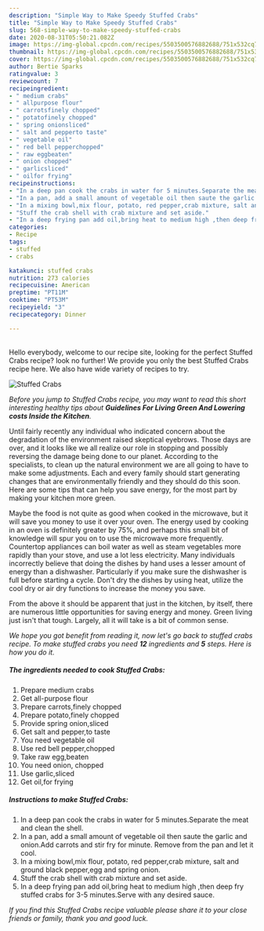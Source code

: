 ```yaml
---
description: "Simple Way to Make Speedy Stuffed Crabs"
title: "Simple Way to Make Speedy Stuffed Crabs"
slug: 568-simple-way-to-make-speedy-stuffed-crabs
date: 2020-08-31T05:50:21.082Z
image: https://img-global.cpcdn.com/recipes/5503500576882688/751x532cq70/stuffed-crabs-recipe-main-photo.jpg
thumbnail: https://img-global.cpcdn.com/recipes/5503500576882688/751x532cq70/stuffed-crabs-recipe-main-photo.jpg
cover: https://img-global.cpcdn.com/recipes/5503500576882688/751x532cq70/stuffed-crabs-recipe-main-photo.jpg
author: Bertie Sparks
ratingvalue: 3
reviewcount: 7
recipeingredient:
- " medium crabs"
- " allpurpose flour"
- " carrotsfinely chopped"
- " potatofinely chopped"
- " spring onionsliced"
- " salt and pepperto taste"
- " vegetable oil"
- " red bell pepperchopped"
- " raw eggbeaten"
- " onion chopped"
- " garlicsliced"
- " oilfor frying"
recipeinstructions:
- "In a deep pan cook the crabs in water for 5 minutes.Separate the meat and clean the shell."
- "In a pan, add a small amount of vegetable oil then saute the garlic and onion.Add carrots and stir fry for minute. Remove from the pan and let it cool."
- "In a mixing bowl,mix flour, potato, red pepper,crab mixture, salt and ground black pepper,egg and spring onion."
- "Stuff the crab shell with crab mixture and set aside."
- "In a deep frying pan add oil,bring heat to medium high ,then deep fry stuffed crabs for 3-5 minutes.Serve with any desired sauce."
categories:
- Recipe
tags:
- stuffed
- crabs

katakunci: stuffed crabs 
nutrition: 273 calories
recipecuisine: American
preptime: "PT11M"
cooktime: "PT53M"
recipeyield: "3"
recipecategory: Dinner

---
```

<br>
Hello everybody, welcome to our recipe site, looking for the perfect Stuffed Crabs recipe? look no further! We provide you only the best Stuffed Crabs recipe here. We also have wide variety of recipes to try.
<br>


![Stuffed Crabs](https://img-global.cpcdn.com/recipes/5503500576882688/751x532cq70/stuffed-crabs-recipe-main-photo.jpg)

<i>Before you jump to Stuffed Crabs recipe, you may want to read this short interesting healthy tips about 
<strong>Guidelines For Living Green And Lowering costs Inside the Kitchen</strong>.</i>
</br>

Until fairly recently any individual who indicated concern about the degradation of the environment raised skeptical eyebrows. Those days are over, and it looks like we all realize our role in stopping and possibly reversing the damage being done to our planet. According to the specialists, to clean up the natural environment we are all going to have to make some adjustments. Each and every family should start generating changes that are environmentally friendly and they should do this soon. Here are some tips that can help you save energy, for the most part by making your kitchen more green.

Maybe the food is not quite as good when cooked in the microwave, but it will save you money to use it over your oven. The energy used by cooking in an oven is definitely greater by 75%, and perhaps this small bit of knowledge will spur you on to use the microwave more frequently. Countertop appliances can boil water as well as steam vegetables more rapidly than your stove, and use a lot less electricity. Many individuals incorrectly believe that doing the dishes by hand uses a lesser amount of energy than a dishwasher. Particularly if you make sure the dishwasher is full before starting a cycle. Don't dry the dishes by using heat, utilize the cool dry or air dry functions to increase the money you save.

From the above it should be apparent that just in the kitchen, by itself, there are numerous little opportunities for saving energy and money. Green living just isn't that tough. Largely, all it will take is a bit of common sense.


<i>We hope you got benefit from reading it, now let's go back to stuffed crabs recipe. To make stuffed crabs you need <strong>12</strong> ingredients and <strong>5</strong> steps. Here is how you do it.
</i>

##### The ingredients needed to cook Stuffed Crabs:

1. Prepare  medium crabs
1. Get  all-purpose flour
1. Prepare  carrots,finely chopped
1. Prepare  potato,finely chopped
1. Provide  spring onion,sliced
1. Get  salt and pepper,to taste
1. You need  vegetable oil
1. Use  red bell pepper,chopped
1. Take  raw egg,beaten
1. You need  onion, chopped
1. Use  garlic,sliced
1. Get  oil,for frying


##### Instructions to make Stuffed Crabs:

1. In a deep pan cook the crabs in water for 5 minutes.Separate the meat and clean the shell.
1. In a pan, add a small amount of vegetable oil then saute the garlic and onion.Add carrots and stir fry for minute. Remove from the pan and let it cool.
1. In a mixing bowl,mix flour, potato, red pepper,crab mixture, salt and ground black pepper,egg and spring onion.
1. Stuff the crab shell with crab mixture and set aside.
1. In a deep frying pan add oil,bring heat to medium high ,then deep fry stuffed crabs for 3-5 minutes.Serve with any desired sauce.


<i>If you find this Stuffed Crabs recipe valuable please share it to your close friends or family, thank you and good luck.</i>
